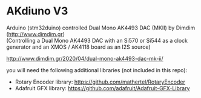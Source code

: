 # AKdiuno V3  

Arduino (stm32duino) controlled Dual Mono AK4493 DAC (MKII) by Dimdim (http://www.dimdim.gr)  
(Controlling a Dual Mono AK4493 DAC with an Si570 or Si544 as a clock generator and an XMOS / AK4118 board as an I2S source)  
  
http://www.dimdim.gr/2020/04/dual-mono-ak4493-dac-mk-ii/ 
  
you will need the following additional libraries (not included in this repo):  
 - Rotary Encoder library: https://github.com/mathertel/RotaryEncoder  
 - Adafruit GFX library: https://github.com/adafruit/Adafruit-GFX-Library  
 
